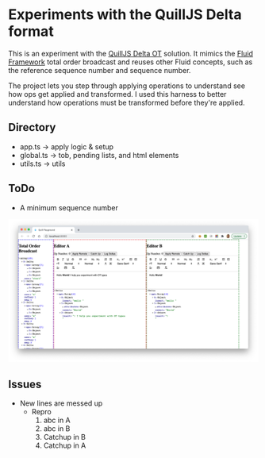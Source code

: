 # Experiments with the QuillJS Delta format

This is an experiment with the [QuillJS Delta OT](https://github.com/quilljs/delta) solution. It mimics the [Fluid Framework](fluidframework.com) total order broadcast and reuses other Fluid concepts, such as the reference sequence number and sequence number.

The project lets you step through applying operations to understand see how ops get applied and transformed. I used this harness to better understand how operations must be transformed before they're applied.

## Directory
* app.ts -> apply logic & setup
* global.ts -> tob, pending lists, and html elements
* utils.ts -> utils

## ToDo
* A minimum sequence number

![web app](./ot%20types.png)


## Issues
* New lines are messed up
  * Repro
    1. abc in A
    2. abc in B
    3. Catchup in B
    4. Catchup in A
